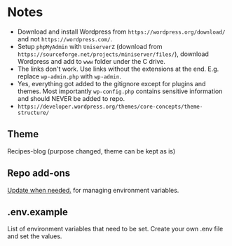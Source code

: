 # Notes

- Download and install Wordpress from `https://wordpress.org/download/` and not `https://wordpress.com/`.
- Setup `phpMyAdmin` with `UniserverZ` (download from `https://sourceforge.net/projects/miniserver/files/`), download Wordpress and add to `www` folder under the C drive.
- The links don't work. Use links without the extensions at the end. E.g. replace `wp-admin.php` with `wp-admin`.
- Yes, everything got added to the gitignore except for plugins and themes. Most importantly `wp-config.php` contains sensitive information and should NEVER be added to repo.
- `https://developer.wordpress.org/themes/core-concepts/theme-structure/`

## Theme

Recipes-blog (purpose changed, theme can be kept as is)

## Repo add-ons

[Update when needed.](https://github.com/vlucas/phpdotenv) for managing environment variables.

## .env.example

List of environment variables that need to be set. Create your own .env file and set the values.
